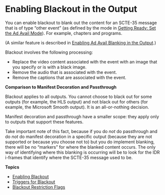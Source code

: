# Enabling Blackout in the Output<a name="enable-blackout"></a>

You can enable blackout to blank out the content for an SCTE\-35 message that is of type “other event” \(as defined by the mode in [Getting Ready: Set the Ad Avail Mode](getting-ready-set-the-ad-avail-mode.md)\)\. For example, chapters and programs\.

\(A similar feature is described in [Enabling Ad Avail Blanking in the Output](enable-ad-avail-blanking.md)\.\)

Blackout involves the following processing:
+ Replace the video content associated with the event with an image that you specify or is with a black image\.
+ Remove the audio that is associated with the event\.
+ Remove the captions that are associated with the event\.

**Comparison to Manifest Decoration and Passthrough**

Blackout applies to all outputs\. You cannot choose to black out for some outputs \(for example, the HLS output\) and not black out for others \(for example, the Microsoft Smooth output\)\. It is an all\-or\-nothing decision\. 

Manifest decoration and passthrough have a smaller scope: they apply only to outputs that support these features\. 

Take important note of this fact, because if you do *not* do passthrough and do *not* do manifest decoration in a specific output \(because they are not supported or because you choose not to\) but you do implement blanking, there will be no “markers” for where the blanked content occurs\. The only way of identifying where this blanking is occurring will be to look for the IDR i\-frames that identify where the SCTE\-35 message used to be\.

**Topics**
+ [Enabling Blackout](procedure-enable-blackout.md)
+ [Triggers for Blackout](triggers-for-blackout.md)
+ [Blackout Restriction Flags](blackout-restriction-flags.md)
